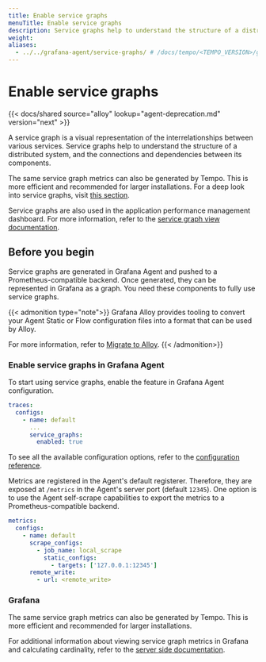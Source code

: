 ```yaml
---
title: Enable service graphs
menuTitle: Enable service graphs
description: Service graphs help to understand the structure of a distributed system, and the connections and dependencies between its components.
weight:
aliases:
  - ../../grafana-agent/service-graphs/ # /docs/tempo/<TEMPO_VERSION>/grafana-agent/service-graphs/
---
```


# Enable service graphs

{{< docs/shared source="alloy" lookup="agent-deprecation.md" version="next" >}}

A service graph is a visual representation of the interrelationships between various services.
Service graphs help to understand the structure of a distributed system,
and the connections and dependencies between its components.

The same service graph metrics can also be generated by Tempo.
This is more efficient and recommended for larger installations.
For a deep look into service graphs, visit [this section](../../../metrics-generator/service_graphs/).

Service graphs are also used in the application performance management dashboard.
For more information, refer to the [service graph view documentation](../../../metrics-generator/service-graph-view/).

## Before you begin

Service graphs are generated in Grafana Agent and pushed to a Prometheus-compatible backend.
Once generated, they can be represented in Grafana as a graph.
You need these components to fully use service graphs.

{{< admonition type="note">}}
Grafana Alloy provides tooling to convert your Agent Static or Flow configuration files into a format that can be used by Alloy.

For more information, refer to [Migrate to Alloy](https://grafana.com/docs/tempo/<TEMPO_VERSION>/configuration/grafana-alloy/migrate-alloy).
{{< /admonition>}}

### Enable service graphs in Grafana Agent

To start using service graphs, enable the feature in Grafana Agent configuration.

```yaml
traces:
  configs:
    - name: default
      ...
      service_graphs:
        enabled: true
```

To see all the available configuration options, refer to the [configuration reference](/docs/agent/latest/configuration/traces-config).

Metrics are registered in the Agent's default registerer.
Therefore, they are exposed at `/metrics` in the Agent's server port (default `12345`).
One option is to use the Agent self-scrape capabilities to export the metrics to a Prometheus-compatible backend.

```yaml
metrics:
  configs:
    - name: default
      scrape_configs:
        - job_name: local_scrape
          static_configs:
            - targets: ['127.0.0.1:12345']
      remote_write:
        - url: <remote_write>
```

### Grafana

The same service graph metrics can also be generated by Tempo.
This is more efficient and recommended for larger installations.

For additional information about viewing service graph metrics in Grafana and calculating cardinality, refer to the [server side documentation](../../../metrics-generator/service_graphs/enable-service-graphs/).

